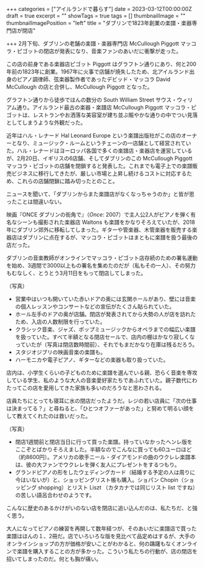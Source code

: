 +++
categories = ["アイルランドで暮らす"]
date = 2023-03-12T00:00:00Z
draft = true
excerpt = ""
showTags = true
tags = []
thumbnailImage = ""
thumbnailImagePosition = "left"
title = "ダブリンで1823年創業の楽譜・楽器専門店が閉店"

+++
2月下旬、ダブリンの老舗の楽譜・楽器専門店 McCullough Piggott マッコラ・ピゴットの閉店が発表になり、音楽ファンのあいだに衝撃が走った。

<!--more-->

この店の前身である楽器店ピゴット Piggott はグラフトン通りにあり、何と200年前の1823年に創業。1967年に火事で店舗が焼失したため、北アイルランド出身のピアノ調律師、弦楽器製作者であったデビッド・マッコラ David McCullough の店と合併し、McCullough Piggott となった。

グラフトン通りから徒歩でほんの数分の South William Street サウス・ウィリアム通り。アイルランド最古の楽器・楽譜店 McCullough Piggott マッコラ・ピゴットは、レストランやお洒落な美容室が建ち並ぶ賑やかな通りの中でつい見落としてしまうような外観だった。

近年はハル・レナード Hal Leonard Europe という楽譜出版社がこの店のオーナーとなり、ミュージック・ルームというチェーンの一店舗として経営されていた。ハル・レナードはヨーロッパ各国で多くの楽譜店・楽器店を運営しているが、2月20日、イギリスの6店舗、そしてダブリンのこの McCullough Piggott マッコラ・ピゴットの店舗を閉鎖すると発表した。これまでも電子上での楽譜販売ビジネスに移行してきたが、厳しい市場と上昇し続けるコストに対応するため、これらの店舗閉鎖に踏み切ったとのこと。

ニュースを聞いて、「ダブリンからまた楽譜店がなくなっちゃうのか」と皆が思ったことは間違いない。

映画『ONCE ダブリンの街角で』（_Once_: 2007）で主人公2人がピアノを弾く有名なシーンも撮影された楽器店 Waltons も楽譜をかなりそろえていたが、2018年にダブリン郊外に移転してしまった。ギターや管楽器、木管楽器を販売する楽器店はダブリンに点在するが、マッコラ・ピゴットはまともに楽譜を扱う最後の店だった。

ダブリンの音楽教師がオンラインでマッコラ・ピゴット店存続のための署名運動を始め、3週間で3000以上もの署名を集めたのだが（私もその一人）、その努力もむなしく、とうとう3月11日をもって閉店してしまった。

（写真）

* 営業中はいつも開いていた赤いドアの奥には玄関ホールがあり、壁には音楽の個人レッスンやコンサートなどの宣伝がたくさん貼られていた。
* ホール左手のドアの奥が店舗。閉店が発表されてから大勢の人が店を訪れたため、入店の人数制限を行っていた。
* クラシック音楽、ジャズ、ポップミュージックからオペラまでの幅広い楽譜を扱っていた。すべて半額となる閉店セールで、店内の棚はかなり寂しくなっていたが（写真は閉店数時間前）、それでもまだかなり在庫は残るだろう。
* スタジオジブリの映画音楽の楽譜も。
* ハーモニカや電子ピアノ、ギターなどの楽器も取り扱っていた。

店内は、小学生くらいの子どものために楽譜を選んでいる親、恐らく音楽を専攻している学生、私のような大人の音楽愛好家たちであふれていた。親子数代にわたってこの店を愛用してきた家族も多いのだろうなと思わされる。

店員たちにとっても寝耳に水の閉店だったようだ。レジの若い店員に「次の仕事は決まってる？」と尋ねると、「ひとつオファーがあった」と努めて明るい顔をして教えてくれたのは救いだった。

（写真）

* 閉店1週間前と閉店当日に行って買った楽譜。持っていなかったヘンレ版をここぞとばかりそろえました。半額なのでこんなに買っても60ユーロほど（約8600円）。アメリカの歌手ニール・ダイアモンドの曲のウクレレ楽譜本は、彼の大ファンでウクレレを弾く友人にプレゼントをするつもり。
* グランドピアノの形をしたウェディングカード（結婚する予定の人は周りに今はいないが）と、ショッピングリスト帳も購入。ショパン Chopin（ショッピング shopping）とリスト Liszt （カタカナでは同じリスト list ですね）の苦しい語呂合わせのようです。

こんなに歴史のあるかけがいのない店を閉店に追い込んだのは、私たちだ、と強く思う。

大人になってピアノの練習を再開して数年経つが、そのあいだに楽譜店で買った楽譜はほんの１、2冊だ。店でいろいろな版を見比べて品定めはするが、大手のオンラインショップの方が価格が安いことがわかると、何の躊躇もなくオンラインで楽譜を購入することの方が多かった。こういう私たちの行動が、店の閉店を招いてしまったのだ。何とも胸が痛い。